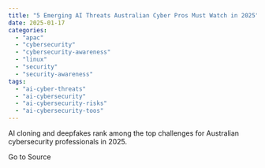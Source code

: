 ```yaml
---
title: "5 Emerging AI Threats Australian Cyber Pros Must Watch in 2025"
date: 2025-01-17
categories: 
  - "apac"
  - "cybersecurity"
  - "cybersecurity-awareness"
  - "linux"
  - "security"
  - "security-awareness"
tags: 
  - "ai-cyber-threats"
  - "ai-cybersecurity"
  - "ai-cybersecurity-risks"
  - "ai-cybersecurity-toos"
---
```


AI cloning and deepfakes rank among the top challenges for Australian cybersecurity professionals in 2025.

Go to Source
